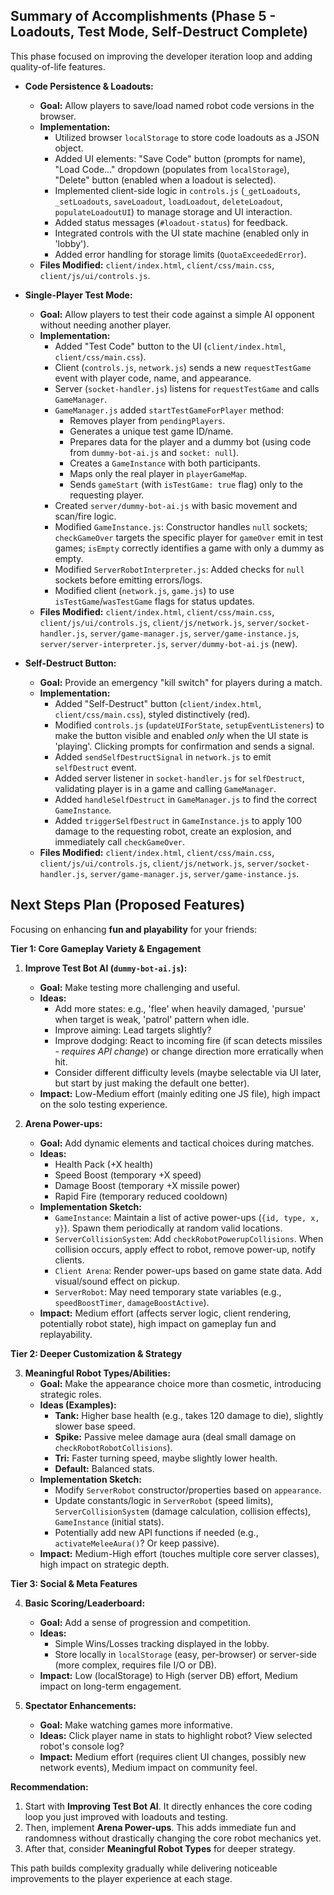 ## Summary of Accomplishments (Phase 5 - Loadouts, Test Mode, Self-Destruct Complete)

This phase focused on improving the developer iteration loop and adding quality-of-life features.

*   **Code Persistence & Loadouts:**
    *   **Goal:** Allow players to save/load named robot code versions in the browser.
    *   **Implementation:**
        *   Utilized browser `localStorage` to store code loadouts as a JSON object.
        *   Added UI elements: "Save Code" button (prompts for name), "Load Code..." dropdown (populates from `localStorage`), "Delete" button (enabled when a loadout is selected).
        *   Implemented client-side logic in `controls.js` (`_getLoadouts`, `_setLoadouts`, `saveLoadout`, `loadLoadout`, `deleteLoadout`, `populateLoadoutUI`) to manage storage and UI interaction.
        *   Added status messages (`#loadout-status`) for feedback.
        *   Integrated controls with the UI state machine (enabled only in 'lobby').
        *   Added error handling for storage limits (`QuotaExceededError`).
    *   **Files Modified:** `client/index.html`, `client/css/main.css`, `client/js/ui/controls.js`.

*   **Single-Player Test Mode:**
    *   **Goal:** Allow players to test their code against a simple AI opponent without needing another player.
    *   **Implementation:**
        *   Added "Test Code" button to the UI (`client/index.html`, `client/css/main.css`).
        *   Client (`controls.js`, `network.js`) sends a new `requestTestGame` event with player code, name, and appearance.
        *   Server (`socket-handler.js`) listens for `requestTestGame` and calls `GameManager`.
        *   `GameManager.js` added `startTestGameForPlayer` method:
            *   Removes player from `pendingPlayers`.
            *   Generates a unique test game ID/name.
            *   Prepares data for the player and a dummy bot (using code from `dummy-bot-ai.js` and `socket: null`).
            *   Creates a `GameInstance` with both participants.
            *   Maps only the real player in `playerGameMap`.
            *   Sends `gameStart` (with `isTestGame: true` flag) only to the requesting player.
        *   Created `server/dummy-bot-ai.js` with basic movement and scan/fire logic.
        *   Modified `GameInstance.js`: Constructor handles `null` sockets; `checkGameOver` targets the specific player for `gameOver` emit in test games; `isEmpty` correctly identifies a game with only a dummy as empty.
        *   Modified `ServerRobotInterpreter.js`: Added checks for `null` sockets before emitting errors/logs.
        *   Modified client (`network.js`, `game.js`) to use `isTestGame`/`wasTestGame` flags for status updates.
    *   **Files Modified:** `client/index.html`, `client/css/main.css`, `client/js/ui/controls.js`, `client/js/network.js`, `server/socket-handler.js`, `server/game-manager.js`, `server/game-instance.js`, `server/server-interpreter.js`, `server/dummy-bot-ai.js` (new).

*   **Self-Destruct Button:**
    *   **Goal:** Provide an emergency "kill switch" for players during a match.
    *   **Implementation:**
        *   Added "Self-Destruct" button (`client/index.html`, `client/css/main.css`), styled distinctively (red).
        *   Modified `controls.js` (`updateUIForState`, `setupEventListeners`) to make the button visible and enabled *only* when the UI state is 'playing'. Clicking prompts for confirmation and sends a signal.
        *   Added `sendSelfDestructSignal` in `network.js` to emit `selfDestruct` event.
        *   Added server listener in `socket-handler.js` for `selfDestruct`, validating player is in a game and calling `GameManager`.
        *   Added `handleSelfDestruct` in `GameManager.js` to find the correct `GameInstance`.
        *   Added `triggerSelfDestruct` in `GameInstance.js` to apply 100 damage to the requesting robot, create an explosion, and immediately call `checkGameOver`.
    *   **Files Modified:** `client/index.html`, `client/css/main.css`, `client/js/ui/controls.js`, `client/js/network.js`, `server/socket-handler.js`, `server/game-manager.js`, `server/game-instance.js`.

## Next Steps Plan (Proposed Features)

Focusing on enhancing **fun and playability** for your friends:

**Tier 1: Core Gameplay Variety & Engagement**

1.  **Improve Test Bot AI (`dummy-bot-ai.js`):**
    *   **Goal:** Make testing more challenging and useful.
    *   **Ideas:**
        *   Add more states: e.g., 'flee' when heavily damaged, 'pursue' when target is weak, 'patrol' pattern when idle.
        *   Improve aiming: Lead targets slightly?
        *   Improve dodging: React to incoming fire (if scan detects missiles - *requires API change*) or change direction more erratically when hit.
        *   Consider different difficulty levels (maybe selectable via UI later, but start by just making the default one better).
    *   **Impact:** Low-Medium effort (mainly editing one JS file), high impact on the solo testing experience.

2.  **Arena Power-ups:**
    *   **Goal:** Add dynamic elements and tactical choices during matches.
    *   **Ideas:**
        *   Health Pack (+X health)
        *   Speed Boost (temporary +X speed)
        *   Damage Boost (temporary +X missile power)
        *   Rapid Fire (temporary reduced cooldown)
    *   **Implementation Sketch:**
        *   `GameInstance`: Maintain a list of active power-ups (`{id, type, x, y}`). Spawn them periodically at random valid locations.
        *   `ServerCollisionSystem`: Add `checkRobotPowerupCollisions`. When collision occurs, apply effect to robot, remove power-up, notify clients.
        *   `Client Arena`: Render power-ups based on game state data. Add visual/sound effect on pickup.
        *   `ServerRobot`: May need temporary state variables (e.g., `speedBoostTimer`, `damageBoostActive`).
    *   **Impact:** Medium effort (affects server logic, client rendering, potentially robot state), high impact on gameplay fun and replayability.

**Tier 2: Deeper Customization & Strategy**

3.  **Meaningful Robot Types/Abilities:**
    *   **Goal:** Make the appearance choice more than cosmetic, introducing strategic roles.
    *   **Ideas (Examples):**
        *   **Tank:** Higher base health (e.g., takes 120 damage to die), slightly slower base speed.
        *   **Spike:** Passive melee damage aura (deal small damage on `checkRobotRobotCollisions`).
        *   **Tri:** Faster turning speed, maybe slightly lower health.
        *   **Default:** Balanced stats.
    *   **Implementation Sketch:**
        *   Modify `ServerRobot` constructor/properties based on `appearance`.
        *   Update constants/logic in `ServerRobot` (speed limits), `ServerCollisionSystem` (damage calculation, collision effects), `GameInstance` (initial stats).
        *   Potentially add new API functions if needed (e.g., `activateMeleeAura()`? Or keep passive).
    *   **Impact:** Medium-High effort (touches multiple core server classes), high impact on strategic depth.

**Tier 3: Social & Meta Features**

4.  **Basic Scoring/Leaderboard:**
    *   **Goal:** Add a sense of progression and competition.
    *   **Ideas:**
        *   Simple Wins/Losses tracking displayed in the lobby.
        *   Store locally in `localStorage` (easy, per-browser) or server-side (more complex, requires file I/O or DB).
    *   **Impact:** Low (localStorage) to High (server DB) effort, Medium impact on long-term engagement.

5.  **Spectator Enhancements:**
    *   **Goal:** Make watching games more informative.
    *   **Ideas:** Click player name in stats to highlight robot? View selected robot's console log?
    *   **Impact:** Medium effort (requires client UI changes, possibly new network events), Medium impact on community feel.

**Recommendation:**

1.  Start with **Improving Test Bot AI**. It directly enhances the core coding loop you just improved with loadouts and testing.
2.  Then, implement **Arena Power-ups**. This adds immediate fun and randomness without drastically changing the core robot mechanics yet.
3.  After that, consider **Meaningful Robot Types** for deeper strategy.

This path builds complexity gradually while delivering noticeable improvements to the player experience at each stage.